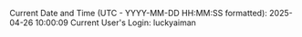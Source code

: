 Current Date and Time (UTC - YYYY-MM-DD HH:MM:SS formatted): 2025-04-26 10:00:09
Current User's Login: luckyaiman
